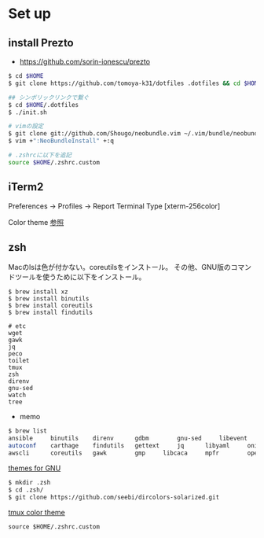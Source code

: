 Set up
========

## install Prezto
- https://github.com/sorin-ionescu/prezto

```sh
$ cd $HOME
$ git clone https://github.com/tomoya-k31/dotfiles .dotfiles && cd $HOME/.dotfiles

## シンボリックリンクで繋ぐ
$ cd $HOME/.dotfiles
$ ./init.sh

# vimの設定
$ git clone git://github.com/Shougo/neobundle.vim ~/.vim/bundle/neobundle.vim
$ vim +":NeoBundleInstall" +:q

# .zshrcに以下を追記
source $HOME/.zshrc.custom
```

## iTerm2
Preferences -> Profiles -> Report Terminal Type [xterm-256color]

Color theme [参照](https://github.com/altercation/solarized/tree/master/iterm2-colors-solarized)

## zsh
Macのlsは色が付かない。coreutilsをインストール。
その他、GNU版のコマンドツールを使うために以下をインストール。
```
$ brew install xz
$ brew install binutils
$ brew install coreutils
$ brew install findutils

# etc
wget
gawk
jq
peco
toilet
tmux
zsh
direnv
gnu-sed
watch
tree
```

- memo

```sh
$ brew list
ansible		binutils	direnv		gdbm		gnu-sed		libevent	mysql		openssl@1.1	pkg-config	rbenv		sqlite		toilet		wget
autoconf	carthage	findutils	gettext		jq		libyaml		oniguruma	pcre		python		readline	terraform	tree		xz
awscli		coreutils	gawk		gmp		libcaca		mpfr		openssl		peco		python3		ruby-build	tmux		watch		zsh
```

[themes for GNU](https://github.com/seebi/dircolors-solarized)
```sh
$ mkdir .zsh
$ cd .zsh/
$ git clone https://github.com/seebi/dircolors-solarized.git
```

[tmux color theme](https://github.com/seebi/tmux-colors-solarized)


```
source $HOME/.zshrc.custom
```


